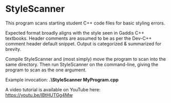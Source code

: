 # StyleScanner

This program scans starting student C++ code files for basic styling errors.

Expected format broadly aligns with the style seen in Gaddis C++ textbooks.
Header comments are assumed to be as per the Dev-C++ comment header default snippet.
Output is categorized & summarized for brevity.

Compile StyleScanner and (most simply) move the program to scan into the same directory.
Then run StyleScanner on the command-line, giving the program to scan as the one argument.

Example invocation: **.\StyleScanner MyProgram.cpp**

A video tutorial is available on YouTube here: https://youtu.be/IBtHUTGg4Mw
